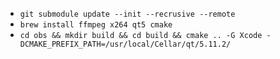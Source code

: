- `git submodule update --init --recrusive --remote`
- `brew install ffmpeg x264 qt5 cmake`
- `cd obs && mkdir build && cd build && cmake .. -G Xcode -DCMAKE_PREFIX_PATH=/usr/local/Cellar/qt/5.11.2/`
